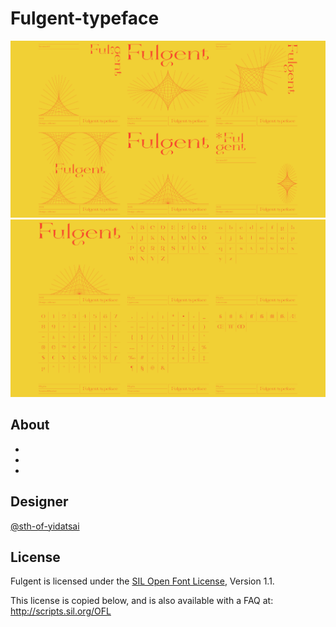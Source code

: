 # Fulgent-typeface

<img src="IMAGES/images_01.png">



<img src="IMAGES/images_02.png">

## About
* 
*
*

## Designer
[@sth-of-yidatsai](https://www.instagram.com/sth_of_yidatsai/)

## License

Fulgent is licensed under the [SIL Open Font License](license.txt), Version 1.1.

This license is copied below, and is also available with a FAQ at:
http://scripts.sil.org/OFL
